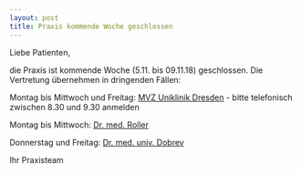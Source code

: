 ```yaml
---
layout: post
title: Praxis kommende Woche geschlossen
---
```


Liebe Patienten,

die Praxis ist kommende Woche (5.11. bis 09.11.18) geschlossen. Die Vertretung übernehmen in dringenden Fällen:

Montag bis Mittwoch und Freitag:
[MVZ Uniklinik Dresden](https://www.mvzdresden.de/standorte/dresden.html) - bitte telefonisch zwischen 8.30 und 9.30 anmelden

Montag bis Mittwoch:
[Dr. med. Roller](http://www.kinderarzt-blasewitz.de/)

Donnerstag und Freitag: 
[Dr. med. univ. Dobrev](https://www.kinderarzt-dresden-plauen.de/unsere-praxis/sprechzeiten)
<p/>
Ihr Praxisteam

